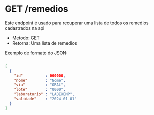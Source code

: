 # GET /remedios

Este endpoint é usado para recuperar uma lista de todos os remedios cadastrados na api

- Metodo: GET
- Retorna: Uma lista de remedios

Exemplo de formato do JSON:

```JSON

[
  {
    "id"          : 000000,
    "nome"        : "Nome",
    "via"         : "ORAL",
    "lote"        : "0000",
    "laboratorio" : "LABEXEMP",
    "validade"    : "2024-01-01"
  }
]

```
